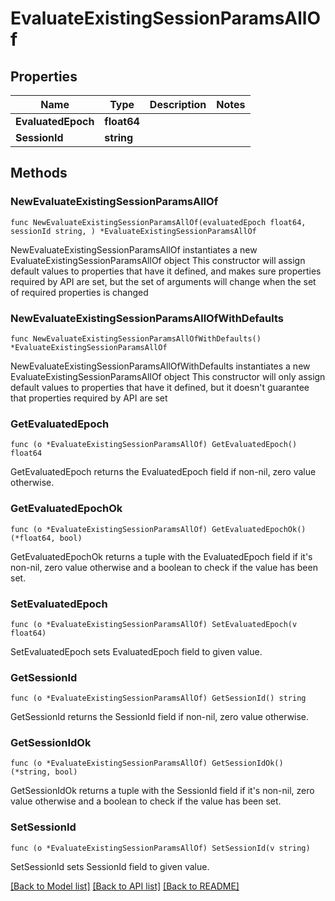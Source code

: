 # EvaluateExistingSessionParamsAllOf

## Properties

Name | Type | Description | Notes
------------ | ------------- | ------------- | -------------
**EvaluatedEpoch** | **float64** |  | 
**SessionId** | **string** |  | 

## Methods

### NewEvaluateExistingSessionParamsAllOf

`func NewEvaluateExistingSessionParamsAllOf(evaluatedEpoch float64, sessionId string, ) *EvaluateExistingSessionParamsAllOf`

NewEvaluateExistingSessionParamsAllOf instantiates a new EvaluateExistingSessionParamsAllOf object
This constructor will assign default values to properties that have it defined,
and makes sure properties required by API are set, but the set of arguments
will change when the set of required properties is changed

### NewEvaluateExistingSessionParamsAllOfWithDefaults

`func NewEvaluateExistingSessionParamsAllOfWithDefaults() *EvaluateExistingSessionParamsAllOf`

NewEvaluateExistingSessionParamsAllOfWithDefaults instantiates a new EvaluateExistingSessionParamsAllOf object
This constructor will only assign default values to properties that have it defined,
but it doesn't guarantee that properties required by API are set

### GetEvaluatedEpoch

`func (o *EvaluateExistingSessionParamsAllOf) GetEvaluatedEpoch() float64`

GetEvaluatedEpoch returns the EvaluatedEpoch field if non-nil, zero value otherwise.

### GetEvaluatedEpochOk

`func (o *EvaluateExistingSessionParamsAllOf) GetEvaluatedEpochOk() (*float64, bool)`

GetEvaluatedEpochOk returns a tuple with the EvaluatedEpoch field if it's non-nil, zero value otherwise
and a boolean to check if the value has been set.

### SetEvaluatedEpoch

`func (o *EvaluateExistingSessionParamsAllOf) SetEvaluatedEpoch(v float64)`

SetEvaluatedEpoch sets EvaluatedEpoch field to given value.


### GetSessionId

`func (o *EvaluateExistingSessionParamsAllOf) GetSessionId() string`

GetSessionId returns the SessionId field if non-nil, zero value otherwise.

### GetSessionIdOk

`func (o *EvaluateExistingSessionParamsAllOf) GetSessionIdOk() (*string, bool)`

GetSessionIdOk returns a tuple with the SessionId field if it's non-nil, zero value otherwise
and a boolean to check if the value has been set.

### SetSessionId

`func (o *EvaluateExistingSessionParamsAllOf) SetSessionId(v string)`

SetSessionId sets SessionId field to given value.



[[Back to Model list]](../README.md#documentation-for-models) [[Back to API list]](../README.md#documentation-for-api-endpoints) [[Back to README]](../README.md)


